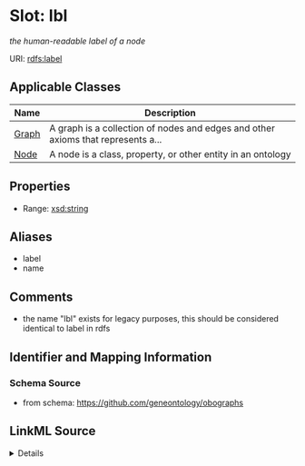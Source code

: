 # Slot: lbl
_the human-readable label of a node_


URI: [rdfs:label](http://www.w3.org/2000/01/rdf-schema#label)



<!-- no inheritance hierarchy -->




## Applicable Classes

| Name | Description |
| --- | --- |
[Graph](Graph.md) | A graph is a collection of nodes and edges and other axioms that represents a...
[Node](Node.md) | A node is a class, property, or other entity in an ontology






## Properties

* Range: [xsd:string](http://www.w3.org/2001/XMLSchema#string)





## Aliases


* label
* name



## Comments

* the name "lbl" exists for legacy purposes, this should be considered identical to label in rdfs

## Identifier and Mapping Information







### Schema Source


* from schema: https://github.com/geneontology/obographs




## LinkML Source

<details>
```yaml
name: lbl
description: the human-readable label of a node
comments:
- the name "lbl" exists for legacy purposes, this should be considered identical to
  label in rdfs
from_schema: https://github.com/geneontology/obographs
aliases:
- label
- name
rank: 1000
slot_uri: rdfs:label
alias: lbl
domain_of:
- Graph
- Node
range: string

```
</details>